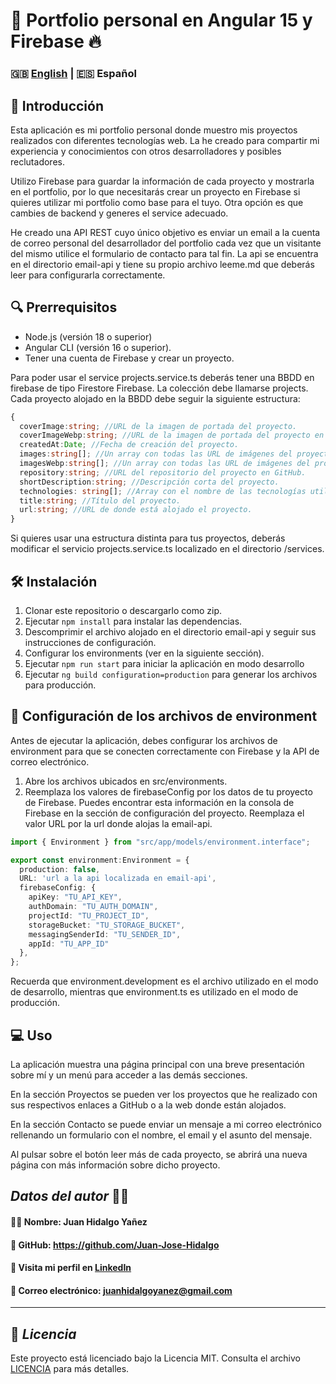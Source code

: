 # 🚀 **Portfolio personal en Angular 15 y Firebase** 🔥
### 🇬🇧 [English](../README.md) | 🇪🇸 Español

## 👋 **Introducción**

Esta aplicación es mi portfolio personal donde muestro mis proyectos realizados con diferentes tecnologías web. La he creado para compartir mi experiencia y conocimientos con otros desarrolladores y posibles reclutadores.

Utilizo Firebase para guardar la información de cada proyecto y mostrarla en el portfolio, por lo que necesitarás crear un proyecto en Firebase si quieres utilizar mi portfolio como base para el tuyo. Otra opción es que cambies de backend y generes el service adecuado.

He creado una API REST cuyo único objetivo es enviar un email a la cuenta de correo personal del desarrollador del portfolio cada vez que un visitante del mismo utilice el formulario de contacto para tal fin. La api se encuentra en el directorio email-api y tiene su propio archivo leeme.md que deberás leer para configurarla correctamente.

## 🔍 **Prerrequisitos**

- Node.js (versión 18 o superior)
- Angular CLI (versión 16 o superior).
- Tener una cuenta de Firebase y crear un proyecto.

Para poder usar el service projects.service.ts deberás tener una BBDD en firebase de tipo Firestore Firebase. La colección debe llamarse projects. Cada proyecto alojado en la BBDD debe seguir la siguiente estructura:
```typescript
{
  coverImage:string; //URL de la imagen de portada del proyecto.
  coverImageWebp:string; //URL de la imagen de portada del proyecto en formato webp.
  createdAt:Date; //Fecha de creación del proyecto.
  images:string[]; //Un array con todas las URL de imágenes del proyecto.
  imagesWebp:string[]; //Un array con todas las URL de imágenes del proyecto en formato webp.
  repository:string; //URL del repositorio del proyecto en GitHub.
  shortDescription:string; //Descripción corta del proyecto.
  technologies: string[]; //Array con el nombre de las tecnologías utilizadas para crear el proyecto.
  title:string; //Título del proyecto.
  url:string; //URL de donde está alojado el proyecto.
}
```
Si quieres usar una estructura distinta para tus proyectos, deberás modificar el servicio projects.service.ts localizado en el directorio /services.



## 🛠️ **Instalación**

1. Clonar este repositorio o descargarlo como zip.
2. Ejecutar ```npm install``` para instalar las dependencias.
3. Descomprimir el archivo alojado en el directorio email-api y seguir sus instrucciones de configuración.
4. Configurar los environments (ver en la siguiente sección).
5. Ejecutar ```npm run start``` para iniciar la aplicación en modo desarrollo
6. Ejecutar ```ng build configuration=production``` para generar los archivos para producción.

## 🔧 **Configuración de los archivos de environment**

Antes de ejecutar la aplicación, debes configurar los archivos de environment para que se conecten correctamente con Firebase y la API de correo electrónico.

1. Abre los archivos ubicados en src/environments.
2. Reemplaza los valores de firebaseConfig por los datos de tu proyecto de Firebase. Puedes encontrar esta información en la consola de Firebase en la sección de configuración del proyecto. Reemplaza el valor URL por la url donde alojas la email-api.
```typescript
import { Environment } from "src/app/models/environment.interface";

export const environment:Environment = {
  production: false,
  URL: 'url a la api localizada en email-api',
  firebaseConfig: {
    apiKey: "TU_API_KEY",
    authDomain: "TU_AUTH_DOMAIN",
    projectId: "TU_PROJECT_ID",
    storageBucket: "TU_STORAGE_BUCKET",
    messagingSenderId: "TU_SENDER_ID",
    appId: "TU_APP_ID"
  },
};
```
Recuerda que environment.development es el archivo utilizado en el modo de desarrollo, mientras que environment.ts es utilizado en el modo de producción.
   
## 💻 **Uso**

La aplicación muestra una página principal con una breve presentación sobre mí y un menú para acceder a las demás secciones.

En la sección Proyectos se pueden ver los proyectos que he realizado con sus respectivos enlaces a GitHub o a la web donde están alojados.

En la sección Contacto se puede enviar un mensaje a mi correo electrónico rellenando un formulario con el nombre, el email y el asunto del mensaje.

Al pulsar sobre el botón leer más de cada proyecto, se abrirá una nueva página con más información sobre dicho proyecto.

## ***Datos del autor*** 👨‍💻
#### 🙋‍♂️ Nombre: Juan Hidalgo Yañez
#### 🐙 GitHub: https://github.com/Juan-Jose-Hidalgo
#### 💼 Visita mi perfil en [LinkedIn](https://www.linkedin.com/in/juan-jos%C3%A9-hidalgo-ya%C3%B1ez-854698b4/)
#### 📨 Correo electrónico: juanhidalgoyanez@gmail.com
---
## 📝 ***Licencia***
Este proyecto está licenciado bajo la Licencia MIT. Consulta el archivo [LICENCIA](./LICENCIA.md) para más detalles.
